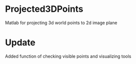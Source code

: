 # Projected3DPoints
Matlab for projecting 3d world points to 2d image plane

# Update
Added function of checking visible points and visualizing tools
